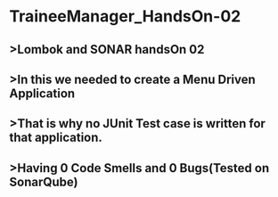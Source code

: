 # TraineeManager_HandsOn-02
## >Lombok and SONAR handsOn 02
## >In this we needed to create a Menu Driven Application
## >That is why no JUnit Test case is written for that application.
## >Having 0 Code Smells and  0 Bugs(Tested on SonarQube)
